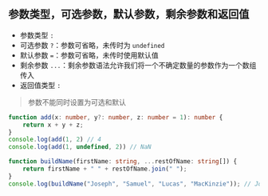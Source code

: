 ## 参数类型，可选参数，默认参数，剩余参数和返回值

- 参数类型 `:`
- 可选参数 `?`：参数可省略，未传时为 `undefined`
- 默认参数 `=`：参数可省略，未传时使用默认值
- 剩余参数 `...`：剩余参数语法允许我们将一个不确定数量的参数作为一个数组传入
- 返回值类型 `:`

> 参数不能同时设置为可选和默认

```ts
function add(x: number, y?: number, z: number = 1): number {
    return x + y + z;
}
console.log(add(1, 2) // 4
console.log(add(1, undefined, 2)) // NaN

function buildName(firstName: string, ...restOfName: string[]) {
    return firstName + " " + restOfName.join(" ");
}
console.log(buildName("Joseph", "Samuel", "Lucas", "MacKinzie")); // Joseph Samuel Lucas MacKinzie
```
